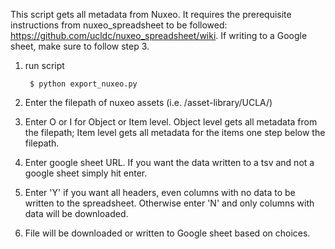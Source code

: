 This script gets all metadata from Nuxeo. It requires the prerequisite instructions from nuxeo_spreadsheet to be followed: https://github.com/ucldc/nuxeo_spreadsheet/wiki. If writing to a Google sheet, make sure to follow step 3.

1. run script

        $ python export_nuxeo.py

1. Enter the filepath of nuxeo assets (i.e. /asset-library/UCLA/)

1. Enter O or I for Object or Item level. Object level gets all metadata from the filepath; Item level gets all metadata for the items one step below the filepath.

1. Enter google sheet URL. If you want the data written to a tsv and not a google sheet simply hit enter.

1. Enter 'Y' if you want all headers, even columns with no data to be written to the spreadsheet. Otherwise enter 'N' and only columns with data will be downloaded.

1. File will be downloaded or written to Google sheet based on choices.
